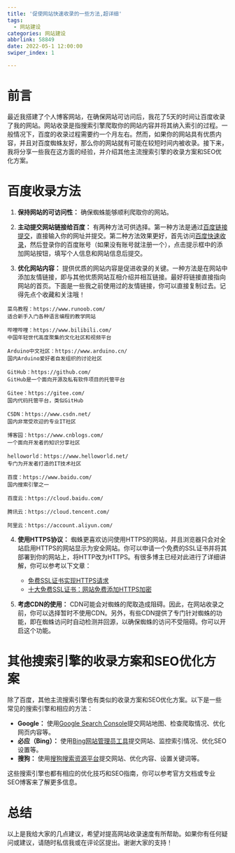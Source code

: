 ```yaml
---
title: '促使网站快速收录的一些方法,超详细'
tags: 
  - 网站建设
categories: 网站建设
abbrlink: 58849
date: 2022-05-1 12:00:00
swiper_index: 1

---
```


# 前言

最近我搭建了个人博客网站，在确保网站可访问后，我花了5天的时间让百度收录了我的网站。网站收录是指搜索引擎爬取你的网站内容并将其纳入索引的过程。一般情况下，百度的收录过程需要约一个月左右。然而，如果你的网站具有优质内容，并且对百度蜘蛛友好，那么你的网站就有可能在较短时间内被收录。接下来，我将分享一些我在这方面的经验，并介绍其他主流搜索引擎的收录方案和SEO优化方案。

# 百度收录方法

1. **保持网站的可访问性：** 确保蜘蛛能够顺利爬取你的网站。

2. **主动提交网站链接给百度：** 有两种方法可供选择。第一种方法是通过[百度链接提交](https://ziyuan.baidu.com/linksubmit/url)，直接输入你的网址并提交。第二种方法效果更好，首先访问[百度快速收录](https://ziyuan.baidu.com/dailysubmit/index)，然后登录你的百度账号（如果没有账号就注册一个），点击提示框中的添加网站按钮，填写个人信息和网站信息后提交。

3. **优化网站内容：** 提供优质的网站内容是促进收录的关键。一种方法是在网站中添加友情链接，即与其他优质网站互相介绍并相互链接。最好将链接直接指向网站的首页。下面是一些我之前使用过的友情链接，你可以直接复制过去。记得先点个收藏和关注哦！

```
菜鸟教程：https://www.runoob.com/
适合新手入门各种语言编程的教学网站
 
哔哩哔哩：https://www.bilibili.com/
中国年轻世代高度聚集的文化社区和视频平台
 
Arduino中文社区：https://www.arduino.cn/
国内Arduino爱好者自发组织的讨论社区
 
GitHub：https://github.com/
GitHub是一个面向开源及私有软件项目的托管平台
 
Gitee：https://gitee.com/
国内代码托管平台，类似GitHub
 
CSDN：https://www.csdn.net/
国内非常受欢迎的专业IT社区
 
博客园：https://www.cnblogs.com/
一个面向开发者的知识分享社区
 
helloworld：https://www.helloworld.net/
专门为开发者打造的IT技术社区
 
百度：https://www.baidu.com/
国内搜索引擎之一
 
百度云：https://cloud.baidu.com/
 
腾讯云：https://cloud.tencent.com/
 
阿里云：https://account.aliyun.com/

```

4. **使用HTTPS协议：** 蜘蛛更喜欢访问使用HTTPS的网站，并且浏览器只会对全站启用HTTPS的网站显示为安全网站。你可以申请一个免费的SSL证书并将其部署到你的网站上，将HTTP改为HTTPS。有很多博主已经对此进行了详细讲解，你可以参考以下文章：

   - [免费SSL证书实现HTTPS请求](https://blog.csdn.net/lupengfei1009/article/details/76828190)
   - [十大免费SSL证书：网站免费添加HTTPS加密](https://blog.csdn.net/ithomer/article/details/78075006)

5. **考虑CDN的使用：** CDN可能会对蜘蛛的爬取造成阻碍。因此，在网站收录之前，你可以选择暂时不使用CDN。另外，有些CDN提供了专门针对蜘蛛的功能，即在蜘蛛访问时自动检测并回源，以确保蜘蛛的访问不受阻碍。你可以开启这个功能。

# 其他搜索引擎的收录方案和SEO优化方案

除了百度，其他主流搜索引擎也有类似的收录方案和SEO优化方案。以下是一些常见的搜索引擎和相应的方法：

- **Google：** 使用[Google Search Console](https://search.google.com/search-console/about)提交网站地图、检查爬取情况、优化网页内容等。
- **必应（Bing）：** 使用[Bing网站管理员工具](https://www.bing.com/webmasters/about)提交网站、监控索引情况、优化SEO设置等。
- **搜狗：** 使用[搜狗搜索资源平台](https://ziyuan.sogou.com/)提交网站、优化内容、设置关键词等。

这些搜索引擎也都有相应的优化技巧和SEO指南，你可以参考官方文档或专业SEO博客来了解更多信息。

# 总结

以上是我给大家的几点建议，希望对提高网站收录速度有所帮助。如果你有任何疑问或建议，请随时私信我或在评论区提出。谢谢大家的支持！